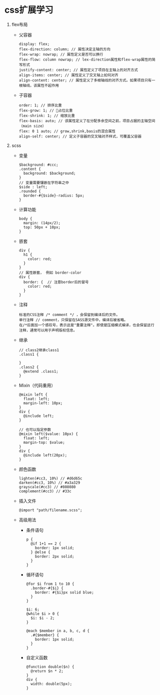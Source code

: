 # css扩展学习

1. flex布局
    * 父容器  

          display: flex;
          flex-direction: column; // 属性决定主轴的方向
          flex-wrap: nowrap; // 属性定义是否可以换行
          flex-flow: column nowrap; // lex-direction属性和flex-wrap属性的简写形式
          justify-content: center; // 属性定义了项目在主轴上的对齐方式
          align-items: center; // 属性定义了交叉轴上如何对齐
          align-content: center; // 属性定义了多根轴线的对齐方式。如果项目只有一根轴线，该属性不起作用
    * 子容器

          order: 1; // 排序比重
          flex-grow: 1; // 占位比重
          flex-shrink: 1; // 缩放比重
          flex-basis: auto; // 该属性定义了在分配多余空间之前，项目占据的主轴空间（main size）
          flex: 0 1 auto; // grow,shrink,basis的混合属性
          align-self: center; // 定义子容器的交叉轴对齐样式，可覆盖父容器
2. scss
  
    * 变量
          
          $background: #ccc;
          .content {
            background: $background;
          }
          // 变量需要镶嵌在字符串之中
          $side : left;
          .rounded {
            border-#{$side}-radius: 5px;
          }
    * 计算功能

          body {
            margin: (14px/2);
            top: 50px + 10px;
          }
    * 嵌套

          div {
            h1 {
              color: red;
            }
          }
          // 属性嵌套， 例如 border-color
          div {
            border: {  // 注意border后的冒号
              color: red;
            }
          }

    * 注释

          标准的CSS注释 /* comment */ ，会保留到编译后的文件。
          单行注释 // comment，只保留在SASS源文件中，编译后被省略。
          在/*后面加一个感叹号，表示这是"重要注释"。即使是压缩模式编译，也会保留这行注释，通常可以用于声明版权信息。

    * 继承

          // class2继承class1
          .class1 {

          }
          .class2 {
            @extend .class1;
          }
    * Mixin（代码重用）

          @mixin left {
            float: left;
            margin-left: 10px;
          }
          div {
            @include left;
          }

          // 也可以指定参数
          @mixin left($value: 10px) {
            float: left;
            margin-top: $value;
          }
          div {
            @include left(20px);
          }


    * 颜色函数

          lighten(#cc3, 10%) // #d6d65c 
          darken(#cc3, 10%) // #a3a329
          grayscale(#cc3) // #808080
          complement(#cc3) // #33c
    * 插入文件

          @import "path/filename.scss";
    * 高级用法
        * 条件语句

              p {
                @if 1+1 == 2 {
                  border: 1px solid;
                } @else {
                  border: 2px solid;  
                }
              }
        * 循环语句

              @for $i from 1 to 10 {
                .border-#{$i} {
                  border: #{$i}px solid blue;
                }
              }

              $i: 6;
              @while $i > 0 {
                $i: $i - 2;
              }

              @each $member in a, b, c, d {
                .#{$member} {
                  border: 1px solid;
                }
              }

        * 自定义函数 

              @function double($n) {
                @return $n * 2;
              }
              div {
                width: double(5px);
              }